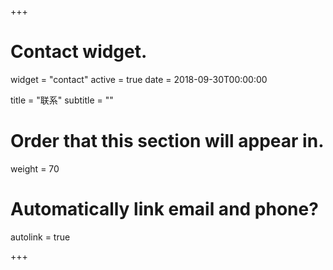 +++
# Contact widget.
widget = "contact"
active = true
date = 2018-09-30T00:00:00

title = "联系"
subtitle = ""

# Order that this section will appear in.
weight = 70

# Automatically link email and phone?
autolink = true

+++

